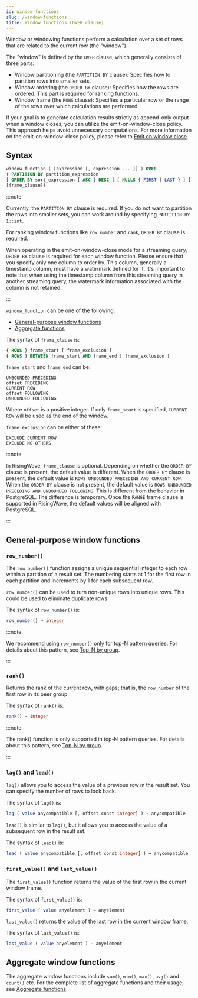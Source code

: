 ```yaml
---
id: window-functions
slug: /window-functions
title: Window functions (OVER clause)
---
```

<head>
  <link rel="canonical" href="https://docs.risingwave.com/docs/current/window-functions/" />
</head>

Window or windowing functions perform a calculation over a set of rows that are related to the current row (the "window").

The "window" is defined by the `OVER` clause, which generally consists of three parts:

- Window partitioning (the `PARTITION BY` clause): Specifies how to partition rows into smaller sets.
- Window ordering (the `ORDER BY` clause): Specifies how the rows are ordered. This part is required for ranking functions.
- Window frame (the `ROWS` clause): Specifies a particular row or the range of the rows over which calculations are performed.

If your goal is to generate calculation results strictly as append-only output when a window closes, you can utilize the emit-on-window-close policy. This approach helps avoid unnecessary computations. For more information on the emit-on-window-close policy, please refer to [Emit on window close](/transform/emit-on-window-close.md).

## Syntax

```sql
window_function ( [expression [, expression ... ]] ) OVER 
( PARTITION BY partition_expression 
[ ORDER BY sort_expression [ ASC | DESC ] [ NULLS { FIRST | LAST } ] [, ...] ]
[frame_clause])
```

:::note

Currently, the `PARTITION BY` clause is required. If you do not want to partition the rows into smaller sets, you can work around by specifying `PARTITION BY 1::int`.

For ranking window functions like `row_number` and `rank`, `ORDER BY` clause is required.

When operating in the emit-on-window-close mode for a streaming query, `ORDER BY` clause is required for each window function. Please ensure that you specify only one column to order by. This column, generally a timestamp column, must have a watermark defined for it. It's important to note that when using the timestamp column from this streaming query in another streaming query, the watermark information associated with the column is not retained.

:::

`window_function` can be one of the following:

- [General-purpose window functions](#general-purpose-window-functions)
- [Aggregate functions](#aggregate-window-functions)

The syntax of `frame_clause` is:

```sql
{ ROWS } frame_start [ frame_exclusion ]
{ ROWS } BETWEEN frame_start AND frame_end [ frame_exclusion ]
```

`frame_start` and `frame_end` can be:

```
UNBOUNDED PRECEDING
offset PRECEDING
CURRENT ROW
offset FOLLOWING
UNBOUNDED FOLLOWING
```

Where `offset` is a positive integer. If only `frame_start` is specified, `CURRENT ROW` will be used as the end of the window.

`frame_exclusion` can be either of these:

```
EXCLUDE CURRENT ROW
EXCLUDE NO OTHERS
```

:::note

In RisingWave, `frame_clause` is optional. Depending on whether the `ORDER BY` clause is present, the default value is different. When the `ORDER BY` clause is present, the default value is `ROWS UNBOUNDED PRECEDING AND CURRENT ROW`. When the `ORDER BY` clause is not present, the default value is `ROWS UNBOUNDED PRECEDING AND UNBOUNDED FOLLOWING`. This is different from the behavior in PostgreSQL. The difference is temporary. Once the `RANGE` frame clause is supported in RisingWave, the default values will be aligned with PostgreSQL.

:::

## General-purpose window functions

### `row_number()`

The `row_number()` function assigns a unique sequential integer to each row within a partition of a result set. The numbering starts at 1 for the first row in each partition and increments by 1 for each subsequent row.

`row_number()` can be used to turn non-unique rows into unique rows. This could be used to eliminate duplicate rows.

The syntax of `row_number()` is:

```sql
row_number() → integer
```

:::note

We recommend using `row_number()` only for top-N pattern queries. For details about this pattern, see [Top-N by group](/sql/syntax/sql-pattern-topn.md).

:::

### `rank()`

Returns the rank of the current row, with gaps; that is, the `row_number` of the first row in its peer group.

The syntax of `rank()` is:

```sql
rank() → integer
```

:::note

The rank() function is only supported in top-N pattern queries. For details about this pattern, see [Top-N by group](/sql/syntax/sql-pattern-topn.md).

:::

### `lag()` and `lead()`

`lag()` allows you to access the value of a previous row in the result set. You can specify the number of rows to look back.

The syntax of `lag()` is:

```sql
lag ( value anycompatible [, offset const integer] ) → anycompatible
```

`lead()` is similar to `lag()`, but it allows you to access the value of a subsequent row in the result set.

The syntax of `lead()` is:

```sql
lead ( value anycompatible [, offset const integer] ) → anycompatible
```

### `first_value()` and `last_value()`

The `first_value()` function returns the value of the first row in the current window frame.

The syntax of `first_value()` is:

```sql
first_value ( value anyelement ) → anyelement
```

`last_value()` returns the value of the last row in the current window frame.

The syntax of `last_value()` is:

```sql
last_value ( value anyelement ) → anyelement
```

## Aggregate window functions

The aggregate window functions include `sum()`, `min()`, `max()`, `avg()` and `count()` etc. For the complete list of aggregate functions and their usage, see [Aggregate functions](../sql/functions-operators/sql-function-aggregate.md).
